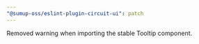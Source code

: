 ```yaml
---
"@sumup-oss/eslint-plugin-circuit-ui": patch
---
```


Removed warning when importing the stable Tooltip component.
